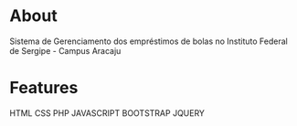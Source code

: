# About
  Sistema de Gerenciamento dos empréstimos de bolas no Instituto Federal de Sergipe - Campus Aracaju

# Features
  HTML
  CSS
  PHP
  JAVASCRIPT
  BOOTSTRAP
  JQUERY
